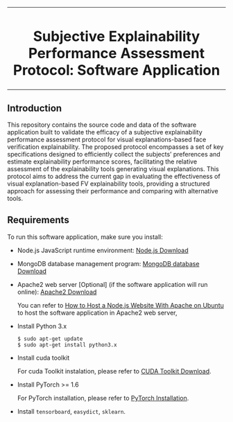 <table><td align="center" width="9999">
  <h1 align="center"> Subjective Explainability Performance Assessment Protocol: Software Application </h1>
</td></table>

<table>

 ## Introduction
This repository contains the source code and data of the software application built to validate the efficacy of a subjective explainability performance assessment protocol for visual explanations-based face verification explainability. The proposed protocol encompasses a set of key specifications designed to efficiently collect the subjects’ preferences and estimate explainability performance scores, facilitating the relative assessment of the explainability tools generating visual explanations. This protocol aims to address the current gap in evaluating the effectiveness of visual explanation-based FV explainability tools, providing a structured approach for assessing their performance and comparing with alternative tools. 

 ## Requirements
 To run this software application, make sure you install:

 - Node.js JavaScript runtime environment: [Node.js Download](https://nodejs.org/en/)
 - MongoDB database management program: [MongoDB database Download](https://www.mongodb.com/docs/manual/administration/install-community/)
 - Apache2 web server [Optional] (if the software application will run online): [Apache2 Download](https://httpd.apache.org/)

    You can refer to [How to Host a Node.js Website With Apache on Ubuntu](https://linuxnightly.com/how-to-host-a-node-js-website-with-apache-on-ubuntu/?utm_content=cmp-true) to host the software application in 
   Apache2 web server, 

   

 
- Install Python 3.x

     `$ sudo apt-get update` \
     `$ sudo apt-get install python3.x`
     
- Install cuda toolkit

     For cuda Toolkit instalation, please refer to [CUDA Toolkit Download](https://developer.nvidia.com/cuda-toolkit-archive).
  
- Install PyTorch >= 1.6
   
     For PyTorch installation, please refer to [PyTorch Installation](https://gitlab.eurecom.fr/xaiface_project/xaiface_private/xaiface_face_recognition_pipelines/-/blob/master/Face_processing_tools/Recognition/ArcFace/Pytorch_install.md?ref_type=heads).

- Install `tensorboard`, `easydict`, `sklearn`.

